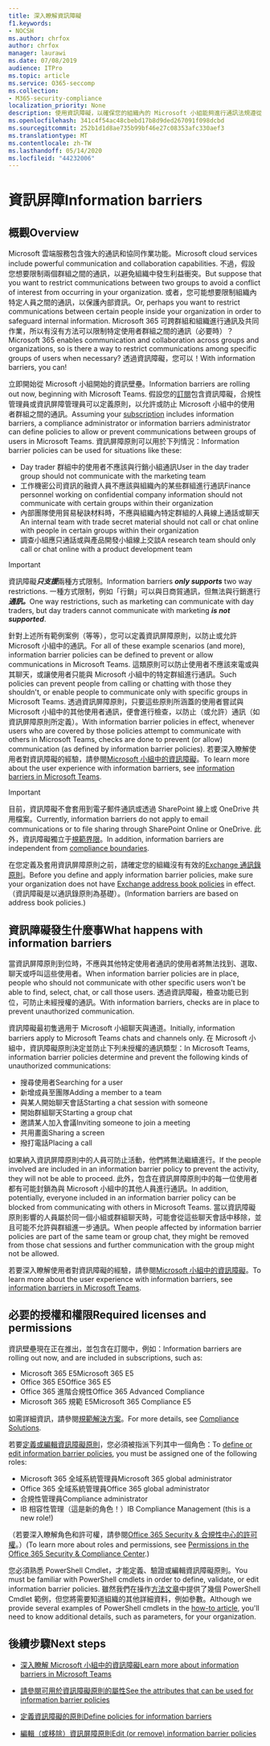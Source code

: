 ```yaml
---
title: 深入瞭解資訊障礙
f1.keywords:
- NOCSH
ms.author: chrfox
author: chrfox
manager: laurawi
ms.date: 07/08/2019
audience: ITPro
ms.topic: article
ms.service: O365-seccomp
ms.collection:
- M365-security-compliance
localization_priority: None
description: 使用資訊障礙，以確保您的組織內的 Microsoft 小組能夠進行通訊法規遵從性。
ms.openlocfilehash: 341c4f54ac48cbebd17b8d9ded267091f098dcbd
ms.sourcegitcommit: 252b1d1d8ae735b99bf46e27c08353afc330aef3
ms.translationtype: MT
ms.contentlocale: zh-TW
ms.lasthandoff: 05/14/2020
ms.locfileid: "44232006"
---
```

# <a name="information-barriers"></a><span data-ttu-id="06086-103">資訊屏障</span><span class="sxs-lookup"><span data-stu-id="06086-103">Information barriers</span></span>

## <a name="overview"></a><span data-ttu-id="06086-104">概觀</span><span class="sxs-lookup"><span data-stu-id="06086-104">Overview</span></span>

<span data-ttu-id="06086-105">Microsoft 雲端服務包含強大的通訊和協同作業功能。</span><span class="sxs-lookup"><span data-stu-id="06086-105">Microsoft cloud services include powerful communication and collaboration capabilities.</span></span> <span data-ttu-id="06086-106">不過，假設您想要限制兩個群組之間的通訊，以避免組織中發生利益衝突。</span><span class="sxs-lookup"><span data-stu-id="06086-106">But suppose that you want to restrict communications between two groups to avoid a conflict of interest from occurring in your organization.</span></span> <span data-ttu-id="06086-107">或者，您可能想要限制組織內特定人員之間的通訊，以保護內部資訊。</span><span class="sxs-lookup"><span data-stu-id="06086-107">Or, perhaps you want to restrict communications between certain people inside your organization in order to safeguard internal information.</span></span> <span data-ttu-id="06086-108">Microsoft 365 可跨群組和組織進行通訊及共同作業，所以有沒有方法可以限制特定使用者群組之間的通訊（必要時）？</span><span class="sxs-lookup"><span data-stu-id="06086-108">Microsoft 365 enables communication and collaboration across groups and organizations, so is there a way to restrict communications among specific groups of users when necessary?</span></span> <span data-ttu-id="06086-109">透過資訊障礙，您可以！</span><span class="sxs-lookup"><span data-stu-id="06086-109">With information barriers, you can!</span></span> 

<span data-ttu-id="06086-110">立即開始從 Microsoft 小組開始的資訊壁壘。</span><span class="sxs-lookup"><span data-stu-id="06086-110">Information barriers are rolling out now, beginning with Microsoft Teams.</span></span> <span data-ttu-id="06086-111">假設您的[訂閱](#required-licenses-and-permissions)包含資訊障礙，合規性管理員或資訊屏障管理員可以定義原則，以允許或防止 Microsoft 小組中的使用者群組之間的通訊。</span><span class="sxs-lookup"><span data-stu-id="06086-111">Assuming your [subscription](#required-licenses-and-permissions) includes information barriers, a compliance administrator or information barriers administrator can define policies to allow or prevent communications between groups of users in Microsoft Teams.</span></span> <span data-ttu-id="06086-112">資訊屏障原則可以用於下列情況：</span><span class="sxs-lookup"><span data-stu-id="06086-112">Information barrier policies can be used for situations like these:</span></span>

- <span data-ttu-id="06086-113">Day trader 群組中的使用者不應該與行銷小組通訊</span><span class="sxs-lookup"><span data-stu-id="06086-113">User in the day trader group should not communicate with the marketing team</span></span>
- <span data-ttu-id="06086-114">工作機密公司資訊的融資人員不應該與組織內的某些群組進行通訊</span><span class="sxs-lookup"><span data-stu-id="06086-114">Finance personnel working on confidential company information should not communicate with certain groups within their organization</span></span>
- <span data-ttu-id="06086-115">內部團隊使用貿易秘訣材料時，不應與組織內特定群組的人員線上通話或聊天</span><span class="sxs-lookup"><span data-stu-id="06086-115">An internal team with trade secret material should not call or chat online with people in certain groups within their organization</span></span>
- <span data-ttu-id="06086-116">調查小組應只通話或與產品開發小組線上交談</span><span class="sxs-lookup"><span data-stu-id="06086-116">A research team should only call or chat online with a product development team</span></span>

> [!IMPORTANT]
> <span data-ttu-id="06086-117">資訊障礙***只支援***兩種方式限制。</span><span class="sxs-lookup"><span data-stu-id="06086-117">Information barriers ***only supports*** two way restrictions.</span></span> <span data-ttu-id="06086-118">一種方式限制，例如「行銷」可以與日商貿通訊，但無法與行銷進行***通訊。***</span><span class="sxs-lookup"><span data-stu-id="06086-118">One way restrictions, such as marketing can communicate with day traders, but day traders cannot communicate with marketing ***is not supported***.</span></span>

<span data-ttu-id="06086-119">針對上述所有範例案例（等等），您可以定義資訊屏障原則，以防止或允許 Microsoft 小組中的通訊。</span><span class="sxs-lookup"><span data-stu-id="06086-119">For all of these example scenarios (and more), information barrier policies can be defined to prevent or allow communications in Microsoft Teams.</span></span> <span data-ttu-id="06086-120">這類原則可以防止使用者不應該來電或與其聊天，或讓使用者只能與 Microsoft 小組中的特定群組進行通訊。</span><span class="sxs-lookup"><span data-stu-id="06086-120">Such policies can prevent people from calling or chatting with those they shouldn't, or enable people to communicate only with specific groups in Microsoft Teams.</span></span> <span data-ttu-id="06086-121">透過資訊屏障原則，只要這些原則所涵蓋的使用者嘗試與 Microsoft 小組中的其他使用者通訊，便會進行檢查，以防止（或允許）通訊（如資訊屏障原則所定義）。</span><span class="sxs-lookup"><span data-stu-id="06086-121">With information barrier policies in effect, whenever users who are covered by those policies attempt to communicate with others in Microsoft Teams, checks are done to prevent (or allow) communication (as defined by information barrier policies).</span></span> <span data-ttu-id="06086-122">若要深入瞭解使用者對資訊障礙的經驗，請參閱[Microsoft 小組中的資訊障礙](https://docs.microsoft.com/MicrosoftTeams/information-barriers-in-teams)。</span><span class="sxs-lookup"><span data-stu-id="06086-122">To learn more about the user experience with information barriers, see [information barriers in Microsoft Teams](https://docs.microsoft.com/MicrosoftTeams/information-barriers-in-teams).</span></span>

> [!IMPORTANT]
> <span data-ttu-id="06086-123">目前，資訊障礙不會套用到電子郵件通訊或透過 SharePoint 線上或 OneDrive 共用檔案。</span><span class="sxs-lookup"><span data-stu-id="06086-123">Currently, information barriers do not apply to email communications or to file sharing through SharePoint Online or OneDrive.</span></span> <span data-ttu-id="06086-124">此外，資訊障礙獨立于[規範界限](set-up-compliance-boundaries.md)。</span><span class="sxs-lookup"><span data-stu-id="06086-124">In addition, information barriers are independent from [compliance boundaries](set-up-compliance-boundaries.md).</span></span><p><span data-ttu-id="06086-125">在您定義及套用資訊屏障原則之前，請確定您的組織沒有有效的[Exchange 通訊錄原則](https://docs.microsoft.com/exchange/address-books/address-book-policies/address-book-policies)。</span><span class="sxs-lookup"><span data-stu-id="06086-125">Before you define and apply information barrier policies, make sure your organization does not have [Exchange address book policies](https://docs.microsoft.com/exchange/address-books/address-book-policies/address-book-policies) in effect.</span></span> <span data-ttu-id="06086-126">（資訊障礙是以通訊錄原則為基礎）。</span><span class="sxs-lookup"><span data-stu-id="06086-126">(Information barriers are based on address book policies.)</span></span> 

## <a name="what-happens-with-information-barriers"></a><span data-ttu-id="06086-127">資訊障礙發生什麼事</span><span class="sxs-lookup"><span data-stu-id="06086-127">What happens with information barriers</span></span>

<span data-ttu-id="06086-128">當資訊屏障原則到位時，不應與其他特定使用者通訊的使用者將無法找到、選取、聊天或呼叫這些使用者。</span><span class="sxs-lookup"><span data-stu-id="06086-128">When information barrier policies are in place, people who should not communicate with other specific users won't be able to find, select, chat, or call those users.</span></span> <span data-ttu-id="06086-129">透過資訊障礙，檢查功能已到位，可防止未經授權的通訊。</span><span class="sxs-lookup"><span data-stu-id="06086-129">With information barriers, checks are in place to prevent unauthorized communication.</span></span>

<span data-ttu-id="06086-130">資訊障礙最初隻適用于 Microsoft 小組聊天與通道。</span><span class="sxs-lookup"><span data-stu-id="06086-130">Initially, information barriers apply to Microsoft Teams chats and channels only.</span></span> <span data-ttu-id="06086-131">在 Microsoft 小組中，資訊障礙原則決定並防止下列未授權的通訊類型：</span><span class="sxs-lookup"><span data-stu-id="06086-131">In Microsoft Teams, information barrier policies determine and prevent the following kinds of unauthorized communications:</span></span>
- <span data-ttu-id="06086-132">搜尋使用者</span><span class="sxs-lookup"><span data-stu-id="06086-132">Searching for a user</span></span>
- <span data-ttu-id="06086-133">新增成員至團隊</span><span class="sxs-lookup"><span data-stu-id="06086-133">Adding a member to a team</span></span>
- <span data-ttu-id="06086-134">與某人開始聊天會話</span><span class="sxs-lookup"><span data-stu-id="06086-134">Starting a chat session with someone</span></span>
- <span data-ttu-id="06086-135">開始群組聊天</span><span class="sxs-lookup"><span data-stu-id="06086-135">Starting a group chat</span></span>
- <span data-ttu-id="06086-136">邀請某人加入會議</span><span class="sxs-lookup"><span data-stu-id="06086-136">Inviting someone to join a meeting</span></span>
- <span data-ttu-id="06086-137">共用畫面</span><span class="sxs-lookup"><span data-stu-id="06086-137">Sharing a screen</span></span>
- <span data-ttu-id="06086-138">撥打電話</span><span class="sxs-lookup"><span data-stu-id="06086-138">Placing a call</span></span> 

<span data-ttu-id="06086-139">如果納入資訊屏障原則中的人員可防止活動，他們將無法繼續進行。</span><span class="sxs-lookup"><span data-stu-id="06086-139">If the people involved are included in an information barrier policy to prevent the activity, they will not be able to proceed.</span></span> <span data-ttu-id="06086-140">此外，包含在資訊屏障原則中的每一位使用者都有可能封鎖為與 Microsoft 小組中的其他人員進行通訊。</span><span class="sxs-lookup"><span data-stu-id="06086-140">In addition, potentially, everyone included in an information barrier policy can be blocked from communicating with others in Microsoft Teams.</span></span> <span data-ttu-id="06086-141">當以資訊障礙原則影響的人員屬於同一個小組或群組聊天時，可能會從這些聊天會話中移除，並且可能不允許與群組進一步通訊。</span><span class="sxs-lookup"><span data-stu-id="06086-141">When people affected by information barrier policies are part of the same team or group chat, they might be removed from those chat sessions and further communication with the group might not be allowed.</span></span>

<span data-ttu-id="06086-142">若要深入瞭解使用者對資訊障礙的經驗，請參閱[Microsoft 小組中的資訊障礙](https://docs.microsoft.com/MicrosoftTeams/information-barriers-in-teams)。</span><span class="sxs-lookup"><span data-stu-id="06086-142">To learn more about the user experience with information barriers, see [information barriers in Microsoft Teams](https://docs.microsoft.com/MicrosoftTeams/information-barriers-in-teams).</span></span>

## <a name="required-licenses-and-permissions"></a><span data-ttu-id="06086-143">必要的授權和權限</span><span class="sxs-lookup"><span data-stu-id="06086-143">Required licenses and permissions</span></span>

<span data-ttu-id="06086-144">資訊壁壘現在正在推出，並包含在訂閱中，例如：</span><span class="sxs-lookup"><span data-stu-id="06086-144">Information barriers are rolling out now, and are included in subscriptions, such as:</span></span>

- <span data-ttu-id="06086-145">Microsoft 365 E5</span><span class="sxs-lookup"><span data-stu-id="06086-145">Microsoft 365 E5</span></span>
- <span data-ttu-id="06086-146">Office 365 E5</span><span class="sxs-lookup"><span data-stu-id="06086-146">Office 365 E5</span></span>
- <span data-ttu-id="06086-147">Office 365 進階合規性</span><span class="sxs-lookup"><span data-stu-id="06086-147">Office 365 Advanced Compliance</span></span>
- <span data-ttu-id="06086-148">Microsoft 365 規範 E5</span><span class="sxs-lookup"><span data-stu-id="06086-148">Microsoft 365 Compliance E5</span></span>

<span data-ttu-id="06086-149">如需詳細資訊，請參閱[規範解決方案](https://products.office.com/business/security-and-compliance/compliance-solutions)。</span><span class="sxs-lookup"><span data-stu-id="06086-149">For more details, see [Compliance Solutions](https://products.office.com/business/security-and-compliance/compliance-solutions).</span></span>

<span data-ttu-id="06086-150">若要[定義或編輯資訊障礙原則](information-barriers-policies.md)，您必須被指派下列其中一個角色：</span><span class="sxs-lookup"><span data-stu-id="06086-150">To [define or edit information barrier policies](information-barriers-policies.md), you must be assigned one of the following roles:</span></span>

- <span data-ttu-id="06086-151">Microsoft 365 全域系統管理員</span><span class="sxs-lookup"><span data-stu-id="06086-151">Microsoft 365 global administrator</span></span>
- <span data-ttu-id="06086-152">Office 365 全域系統管理員</span><span class="sxs-lookup"><span data-stu-id="06086-152">Office 365 global administrator</span></span>
- <span data-ttu-id="06086-153">合規性管理員</span><span class="sxs-lookup"><span data-stu-id="06086-153">Compliance administrator</span></span>
- <span data-ttu-id="06086-154">IB 相容性管理（這是新的角色！）</span><span class="sxs-lookup"><span data-stu-id="06086-154">IB Compliance Management (this is a new role!)</span></span>

<span data-ttu-id="06086-155">（若要深入瞭解角色和許可權，請參閱[Office 365 Security & 合規性中心的許可權](../security/office-365-security/protect-against-threats.md)。）</span><span class="sxs-lookup"><span data-stu-id="06086-155">(To learn more about roles and permissions, see [Permissions in the Office 365 Security & Compliance Center](../security/office-365-security/protect-against-threats.md).)</span></span>

<span data-ttu-id="06086-156">您必須熟悉 PowerShell Cmdlet，才能定義、驗證或編輯資訊障礙原則。</span><span class="sxs-lookup"><span data-stu-id="06086-156">You must be familiar with PowerShell cmdlets in order to define, validate, or edit information barrier policies.</span></span> <span data-ttu-id="06086-157">雖然我們在操作[方法文章](information-barriers-policies.md)中提供了幾個 PowerShell Cmdlet 範例，但您將需要知道組織的其他詳細資料，例如參數。</span><span class="sxs-lookup"><span data-stu-id="06086-157">Although we provide several examples of PowerShell cmdlets in the [how-to article](information-barriers-policies.md), you'll need to know additional details, such as parameters, for your organization.</span></span>

## <a name="next-steps"></a><span data-ttu-id="06086-158">後續步驟</span><span class="sxs-lookup"><span data-stu-id="06086-158">Next steps</span></span>

- [<span data-ttu-id="06086-159">深入瞭解 Microsoft 小組中的資訊障礙</span><span class="sxs-lookup"><span data-stu-id="06086-159">Learn more about information barriers in Microsoft Teams</span></span>](https://docs.microsoft.com/MicrosoftTeams/information-barriers-in-teams)

- [<span data-ttu-id="06086-160">請參閱可用於資訊障礙原則的屬性</span><span class="sxs-lookup"><span data-stu-id="06086-160">See the attributes that can be used for information barrier policies</span></span>](information-barriers-attributes.md)

- [<span data-ttu-id="06086-161">定義資訊障礙的原則</span><span class="sxs-lookup"><span data-stu-id="06086-161">Define policies for information barriers</span></span>](information-barriers-policies.md)

- [<span data-ttu-id="06086-162">編輯（或移除）資訊屏障原則</span><span class="sxs-lookup"><span data-stu-id="06086-162">Edit (or remove) information barrier policies</span></span>](information-barriers-edit-segments-policies.md) 
